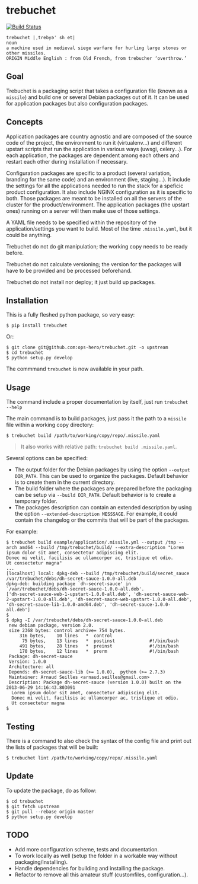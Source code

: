 trebuchet
=========

[![Build Status](https://travis-ci.org/ops-hero/trebuchet.png?branch=master)](https://travis-ci.org/ops-hero/trebuchet)

	trebuchet |ˌtrebyəˈ sh et|
	noun
	a machine used in medieval siege warfare for hurling large stones or other missiles.
	ORIGIN Middle English : from Old French, from trebucher ‘overthrow.’


## Goal ##
Trebuchet is a packaging script that takes a configuration file (known as a `missile`) and build one or several Debian packages out of it. It can be used for application packages but also configuration packages.


## Concepts ##
Application packages are country agnostic and are composed of the source code of the project, the environment to run it (virtualenv...) and different upstart scripts that run the application in various ways (uwsgi, celery...). For each application, the packages are dependent among each others and restart each other during installation if necessary.

Configuration packages are specific to a product (several variation, branding for the same code) and an environment (live, staging...). It include the settings for all the applications needed to run the stack for a speficic product configuration. It also include NGINX configuration as it is specific to both. Those packages are meant to be installed on all the servers of the cluster for the product/environment. The application packages (the upstart ones) running on a server will then make use of those settings.

A YAML file needs to be specified within the repository of the application/settings you want to build. Most of the time `.missile.yaml`, but it could be anything.

Trebuchet do not do git manipulation; the working copy needs to be ready before.

Trebuchet do not calculate versioning; the version for the packages will have to be provided and be processed beforehand.

Trebuchet do not install nor deploy; it just build up packages.


## Installation ##
This is a fully fleshed python package, so very easy:

    $ pip install trebuchet

Or:

    $ git clone git@github.com:ops-hero/trebuchet.git -o upstream
    $ cd trebuchet
    $ python setup.py develop

The commmand `trebuchet` is now available in your path.

## Usage ##
The command include a proper documentation by itself, just run `trebuchet --help`

The main command is to build packages, just pass it the path to a `missile` file within a working copy directory:

    $ trebuchet build /path/to/working/copy/repo/.missile.yaml

> It also works with relative path: `trebuchet build .missile.yaml`.

Several options can be specified:

* The output folder for the Debian packages by using the option `--output DIR_PATH`. This can be used to organize the packages. Default behavior is to create them in the current directory.
* The build folder where the packages are prepared before the packaging can be setup via `--build DIR_PATH`. Default behavior is to create a temporary folder.
* The packages description can contain an extended description by using the option `--extended-description MESSSAGE`. For example, it could contain the changelog or the commits that will be part of the packages.

For example:

    $ trebuchet build example/application/.missile.yml --output /tmp --arch amd64 --build /tmp/trebuchet/build/ --extra-description "Lorem ipsum dolor sit amet, consectetur adipiscing elit. 
    Donec mi velit, facilisis ac ullamcorper ac, tristique et odio. 
    Ut consectetur magna"
    ...
    [localhost] local: dpkg-deb --build /tmp/trebuchet/build/secret_sauce /var/trebuchet/debs/dh-secret-sauce-1.0.0-all.deb
    dpkg-deb: building package `dh-secret-sauce' in `/var/trebuchet/debs/dh-secret-sauce-1.0.0-all.deb'.
    ['dh-secret-sauce-web-1-upstart-1.0.0-all.deb', 'dh-secret-sauce-web-2-upstart-1.0.0-all.deb', 'dh-secret-sauce-web-upstart-1.0.0-all.deb', 'dh-secret-sauce-lib-1.0.0-amd64.deb', 'dh-secret-sauce-1.0.0-all.deb']
    $
    $ dpkg -I /var/trebuchet/debs/dh-secret-sauce-1.0.0-all.deb 
     new debian package, version 2.0.
     size 2368 bytes: control archive= 754 bytes.
         316 bytes,    10 lines   *  control              
          75 bytes,    13 lines   *  postinst             #!/bin/bash
         491 bytes,    28 lines   *  preinst              #!/bin/bash
         170 bytes,    12 lines   *  prerm                #!/bin/bash
     Package: dh-secret-sauce
     Version: 1.0.0
     Architecture: all
     Depends: dh-secret-sauce-lib (>= 1.0.0),  python (>= 2.7.3)
     Maintainer: Arnaud Seilles <arnaud.seilles@gmail.com>
     Description: Package dh-secret-sauce (version 1.0.0) built on the 2013-06-29 14:16:43.803091
      Lorem ipsum dolor sit amet, consectetur adipiscing elit. 
      Donec mi velit, facilisis ac ullamcorper ac, tristique et odio. 
      Ut consectetur magna
    $


## Testing ##
There is a command to also check the syntax of the config file and print out the lists of packages that will be built:

    $ trebuchet lint /path/to/working/copy/repo/.missile.yaml



## Update ##
To update the package, do as follow:
    
    $ cd trebuchet
    $ git fetch upstream
    $ git pull --rebase origin master
    $ python setup.py develop


## TODO ##
* Add more configuration scheme, tests and documentation.
* To work locally as well (setup the folder in a workable way without packaging/installing).
* Handle dependencies for building and installing the package.
* Refactor to remove all this amateur stuff (customfiles, configuration...).